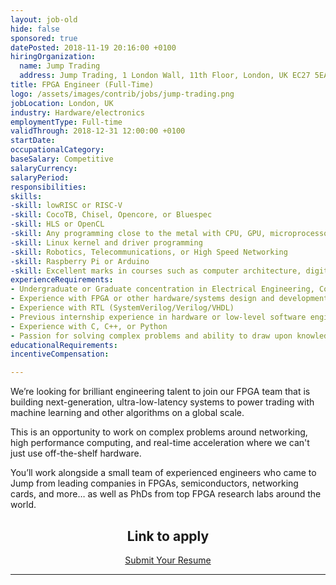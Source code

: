 ```yaml
---
layout: job-old
hide: false
sponsored: true
datePosted: 2018-11-19 20:16:00 +0100
hiringOrganization:
  name: Jump Trading
  address: Jump Trading, 1 London Wall, 11th Floor, London, UK EC27 5EA
title: FPGA Engineer (Full-Time)
logo: /assets/images/contrib/jobs/jump-trading.png
jobLocation: London, UK
industry: Hardware/electronics
employmentType: Full-time
validThrough: 2018-12-31 12:00:00 +0100
startDate: 
occupationalCategory:
baseSalary: Competitive
salaryCurrency:
salaryPeriod:
responsibilities:
skills:
-skill: lowRISC or RISC-V
-skill: CocoTB, Chisel, Opencore, or Bluespec
-skill: HLS or OpenCL
-skill: Any programming close to the metal with CPU, GPU, microprocessors, etc.
-skill: Linux kernel and driver programming
-skill: Robotics, Telecommunications, or High Speed Networking
-skill: Raspberry Pi or Arduino
-skill: Excellent marks in courses such as computer architecture, digital design, design verification
experienceRequirements:
- Undergraduate or Graduate concentration in Electrical Engineering, Computer Science, or related areas
- Experience with FPGA or other hardware/systems design and development
- Experience with RTL (SystemVerilog/Verilog/VHDL)
- Previous internship experience in hardware or low-level software engineering
- Experience with C, C++, or Python
- Passion for solving complex problems and ability to draw upon knowledge and experience from a variety of technical areas to produce extremely high-performance solutions
educationalRequirements:
incentiveCompensation:

---
```

We’re looking for brilliant engineering talent to join our FPGA team that is building next-generation, ultra-low-latency systems to power trading with machine learning and other algorithms on a global scale.

This is an opportunity to work on complex problems around networking, high performance computing, and real-time acceleration where we can't just use off-the-shelf hardware.

You’ll work alongside a small team of experienced engineers who came to Jump from leading companies in FPGAs, semiconductors, networking cards, and more… as well as PhDs from top FPGA research labs around the world.

<div class="to-apply" style="text-align: center">
  <h2>Link to apply</h2>
  <a class="btn btn--dark" style="margin: 20px" href="https://www.jumptrading.com/home.html">
      Submit Your Resume
  </a>
</div>

---
